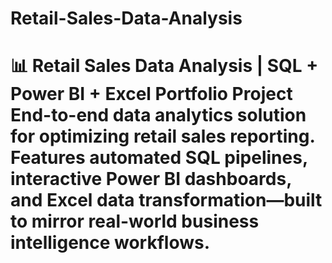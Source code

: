 # Retail-Sales-Data-Analysis
# 📊 Retail Sales Data Analysis | SQL + Power BI + Excel Portfolio Project  **End-to-end data analytics solution** for optimizing retail sales reporting. Features automated SQL pipelines, interactive Power BI dashboards, and Excel data transformation—built to mirror real-world business intelligence workflows. 
